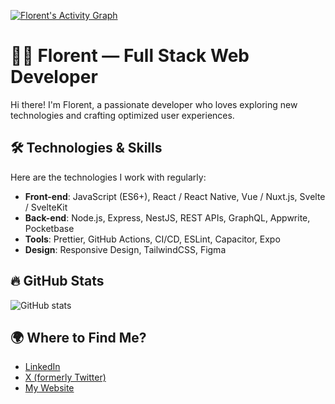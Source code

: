 
[![Florent's Activity Graph](https://github-readme-activity-graph.vercel.app/graph?username=notflorent)](https://github.com/notFlorent)

# 🧑‍💻 **Florent — Full Stack Web Developer**  

Hi there! I'm Florent, a passionate developer who loves exploring new technologies and crafting optimized user experiences.  

## 🛠️ **Technologies & Skills**  
Here are the technologies I work with regularly:  

- **Front-end**: JavaScript (ES6+), React / React Native, Vue / Nuxt.js, Svelte / SvelteKit  
- **Back-end**: Node.js, Express, NestJS, REST APIs, GraphQL, Appwrite, Pocketbase  
- **Tools**: Prettier, GitHub Actions, CI/CD, ESLint, Capacitor, Expo  
- **Design**: Responsive Design, TailwindCSS, Figma  

## 🔥 **GitHub Stats**  
![GitHub stats](https://github-readme-stats.vercel.app/api?username=notflorent&show_icons=true&theme=radical&show=reviews,prs_merged,prs_merged_percentage&hide=contribs&card_width=465)

## 🌍 **Where to Find Me?**  
- [LinkedIn](https://www.linkedin.com/in/florentazd)  
- [X (formerly Twitter)](https://x.com/_flrnt)  
- [My Website](https://florentazd.dev)  
